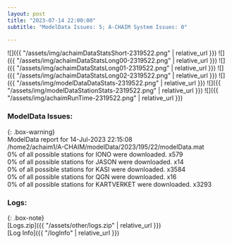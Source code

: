 ```yaml
---
layout: post
title: "2023-07-14 22:00:00"
subtitle: "ModelData Issues: 5; A-CHAIM System Issues: 0"

---
```


![]({{ "/assets/img/achaimDataStatsShort-2319522.png" | relative_url }})
![]({{ "/assets/img/achaimDataStatsLong00-2319522.png" | relative_url }})
![]({{ "/assets/img/achaimDataStatsLong01-2319522.png" | relative_url }})
![]({{ "/assets/img/achaimDataStatsLong02-2319522.png" | relative_url }})
![]({{ "/assets/img/modelDataDataStats-2319522.png" | relative_url }})
![]({{ "/assets/img/modelDataStationStats-2319522.png" | relative_url }})
![]({{ "/assets/img/achaimRunTime-2319522.png" | relative_url }})


### ModelData Issues:  
  
{: .box-warning}  
 ModelData report for 14-Jul-2023 22:15:08   
 /home2/achaim1/A-CHAIM/modelData/2023/195/22/modelData.mat   
 0% of all possible stations for IONO were downloaded. x579   
 0% of all possible stations for JASON were downloaded. x14   
 0% of all possible stations for KASI were downloaded. x3584   
 0% of all possible stations for QGN were downloaded. x16   
 0% of all possible stations for KARTVERKET were downloaded. x3293   
  


### Logs:  
  
{: .box-note}  
[Logs.zip]({{ "/assets/other/logs.zip" | relative_url }})  
[Log Info]({{ "/logInfo" | relative_url }})  

